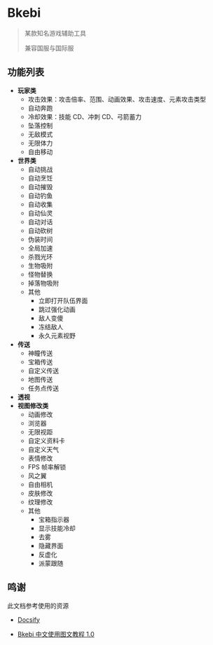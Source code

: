 # Bkebi

> 某款知名游戏辅助工具
> 
> 兼容国服与国际服



## 功能列表

* **玩家类**
  * 攻击效果：攻击倍率、范围、动画效果、攻击速度、元素攻击类型
  * 自动奔跑
  * 冷却效果：技能 CD、冲刺 CD、弓箭蓄力
  * 坠落控制
  * 无敌模式
  * 无限体力
  * 自由移动
* **世界类**
  * 自动挑战
  * 自动烹饪
  * 自动摧毁
  * 自动钓鱼
  * 自动收集
  * 自动仙灵
  * 自动对话
  * 自动砍树
  * 伪装时间
  * 全局加速
  * 杀戮光环
  * 生物吸附
  * 怪物替换
  * 掉落物吸附
  * 其他
    * 立即打开队伍界面
    * 跳过强化动画
    * 敌人变傻
    * 冻结敌人
    * 永久元素视野
* **传送**
  * 神瞳传送
  * 宝箱传送
  * 自定义传送
  * 地图传送
  * 任务点传送
* **透视**
* **视图修改类**
  * 动画修改
  * 浏览器
  * 无限视距
  * 自定义资料卡
  * 自定义天气
  * 表情修改
  * FPS 帧率解锁
  * 风之翼
  * 自由相机
  * 皮肤修改
  * 纹理修改
  * 其他
    * 宝箱指示器
    * 显示技能冷却
    * 去雾
    * 隐藏界面
    * 反虚化
    * 派蒙跟随



## 鸣谢

此文档参考使用的资源

* [Docsify](https://docsify.js.org/)

* [Bkebi 中文使用图文教程 1.0](https://www.kdocs.cn/l/csNDRjijraFk)
